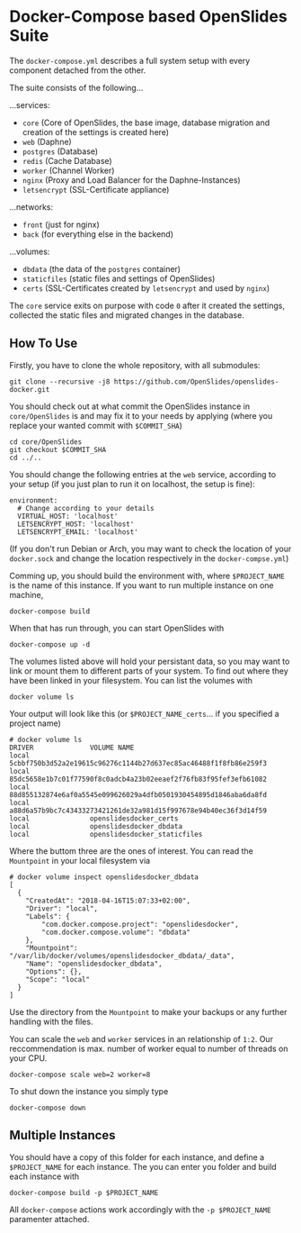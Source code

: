 # Docker-Compose based OpenSlides Suite

The ```docker-compose.yml``` describes a full system setup with every component detached from the other.

The suite consists of the following...

...services:

* ```core``` (Core of OpenSlides, the base image, database migration and creation of the settings is created here)
* ```web``` (Daphne)
* ```postgres``` (Database)
* ```redis``` (Cache Database)
* ```worker``` (Channel Worker)
* ```nginx``` (Proxy and Load Balancer for the Daphne-Instances)
* ```letsencrypt``` (SSL-Certificate appliance)

...networks:

* ```front``` (just for nginx)
* ```back``` (for everything else in the backend)

...volumes:

* ```dbdata``` (the data of the ```postgres``` container)
* ```staticfiles``` (static files and settings of OpenSlides)
* ```certs``` (SSL-Certificates created by ```letsencrypt``` and used by ```nginx```)

The ```core``` service exits on purpose with code ```0``` after it created the settings, collected the static files and migrated changes in the database. 

## How To Use

Firstly, you have to clone the whole repository, with all submodules:

    git clone --recursive -j8 https://github.com/OpenSlides/openslides-docker.git

You should check out at what commit the OpenSlides instance in ```core/OpenSlides``` is and may fix it to your needs by applying (where you replace your wanted commit with ```$COMMIT_SHA```)

    cd core/OpenSlides
    git checkout $COMMIT_SHA
    cd ../..

You should change the following entries at the ```web``` service, according to your setup (if you just plan to run it on localhost, the setup is fine):

    environment:
      # Change according to your details
      VIRTUAL_HOST: 'localhost'
      LETSENCRYPT_HOST: 'localhost'
      LETSENCRYPT_EMAIL: 'localhost'

(If you don't run Debian or Arch, you may want to check the location of your ```docker.sock``` and change the location respectively in the ```docker-compse.yml```)

Comming up, you should build the environment with, where ```$PROJECT_NAME``` is the name of this instance. If you want to run multiple instance on one machine,

    docker-compose build

When that has run through, you can start OpenSlides with

    docker-compose up -d

The volumes listed above will hold your persistant data, so you may want to link or mount them to different parts of your system. To find out where they have been linked in your filesystem. You can list the volumes with

    docker volume ls

Your output will look like this (or ```$PROJECT_NAME_certs```... if you specified a project name)

    # docker volume ls
    DRIVER              VOLUME NAME
    local               5cbbf750b3d52a2e19615c96276c1144b27d637ec85ac46488f1f8fb86e259f3
    local               85dc5658e1b7c01f77590f8c0adcb4a23b02eeaef2f76fb83f95fef3efb61082
    local               88d855132874e6af0a5545e099626029a4dfb0501930454895d1846aba6da8fd
    local               a88d6a57b9bc7c43433273421261de32a981d15f997678e94b40ec36f3d14f59
    local               openslidesdocker_certs
    local               openslidesdocker_dbdata
    local               openslidesdocker_staticfiles

Where the buttom three are the ones of interest. You can read the ```Mountpoint``` in your local filesystem via

    # docker volume inspect openslidesdocker_dbdata
    [
      {
        "CreatedAt": "2018-04-16T15:07:33+02:00",
        "Driver": "local",
        "Labels": {
            "com.docker.compose.project": "openslidesdocker",
            "com.docker.compose.volume": "dbdata"
        },
        "Mountpoint": "/var/lib/docker/volumes/openslidesdocker_dbdata/_data",
        "Name": "openslidesdocker_dbdata",
        "Options": {},
        "Scope": "local"
      }
    ]

Use the directory from the ```Mountpoint``` to make your backups or any further handling with the files. 

You can scale the ```web``` and ```worker``` services in an relationship of ```1:2```. Our reccommendation is max. number of worker equal to number of threads on your CPU.

    docker-compose scale web=2 worker=8

To shut down the instance you simply type

    docker-compose down

## Multiple Instances

You should have a copy of this folder for each instance, and define a ```$PROJECT_NAME``` for each instance. The you can enter you folder and build each instance with

    docker-compose build -p $PROJECT_NAME

All ```docker-compose``` actions work accordingly with the ```-p $PROJECT_NAME``` paramenter attached.

